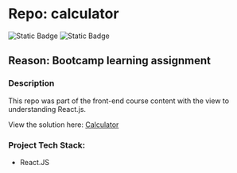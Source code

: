 # Repo: calculator
![Static Badge](https://img.shields.io/badge/Dev_status-Complete-blue)
![Static Badge](https://img.shields.io/badge/Test_status-Untested-red)

## Reason: Bootcamp learning assignment 

### Description
This repo was part of the front-end course content with the view to understanding React.js.

View the solution here: [Calculator](https://jimdavies72.github.io/calculator)

### Project Tech Stack:

- React.JS
